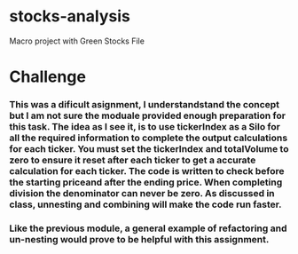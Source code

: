 # stocks-analysis
Macro project with Green Stocks File
# Challenge
### This was a dificult asignment, I understandstand the concept but I am not sure the moduale provided enough preparation for this task.  The idea as I see it, is to use tickerIndex as a Silo for all the required information to complete the output calculations for each ticker. You must set the tickerIndex and totalVolume to zero to ensure it reset after each ticker to get a accurate calculation for each ticker. The code is written to check before the starting priceand after the ending price. When completing division the denominator can never be zero.  As discussed in class, unnesting and combining will make the code run faster. 

### Like the previous module, a general example of refactoring and un-nesting would prove to be helpful with this assignment.  
